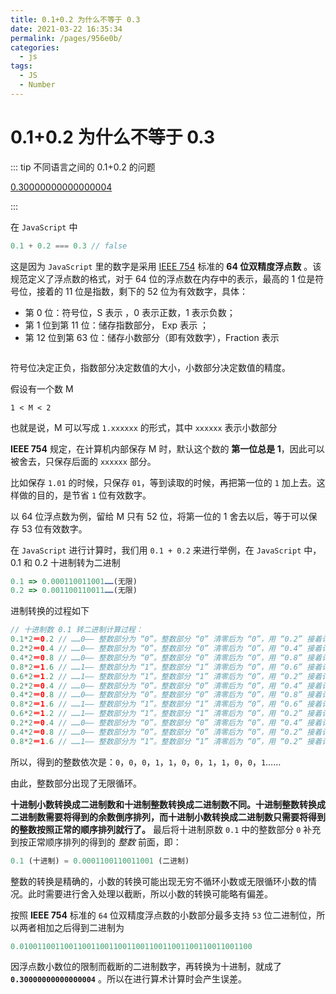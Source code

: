 ```yaml
---
title: 0.1+0.2 为什么不等于 0.3
date: 2021-03-22 16:35:34
permalink: /pages/956e0b/
categories:
  - js
tags:
  - JS
  - Number
---
```

# 0.1+0.2 为什么不等于 0.3

::: tip 不同语言之间的 0.1+0.2 的问题

[0.30000000000000004](https://0.30000000000000004.com/)

:::

在 `JavaScript` 中 
```js
0.1 + 0.2 === 0.3 // false
```

这是因为 `JavaScript` 里的数字是采用 [IEEE 754](https://zh.wikipedia.org/wiki/IEEE_754#64%E4%BD%8D%E9%9B%99%E7%B2%BE%E5%BA%A6) 标准的 **64 位双精度浮点数** 。该规范定义了浮点数的格式，对于 64 位的浮点数在内存中的表示，最高的 1 位是符号位，接着的 11 位是指数，剩下的 52 位为有效数字，具体：
 
- 第 0 位：符号位，S 表示 ，0 表示正数，1 表示负数；
- 第 1 位到第 11 位：储存指数部分， Exp 表示 ；
- 第 12 位到第 63 位：储存小数部分（即有效数字），Fraction 表示
    
<img  :src="$withBase('/assets/toInteger_1.png')" />

符号位决定正负，指数部分决定数值的大小，小数部分决定数值的精度。 

假设有一个数 M

`1 < M < 2`

也就是说，M 可以写成 `1.xxxxxx` 的形式，其中 `xxxxxx` 表示小数部分

**IEEE 754** 规定，在计算机内部保存 M 时，默认这个数的 **第一位总是 1**，因此可以被舍去，只保存后面的 `xxxxxx` 部分。

比如保存 `1.01` 的时候，只保存 `01`，等到读取的时候，再把第一位的 `1` 加上去。这样做的目的，是节省 `1` 位有效数字。
 
以 64 位浮点数为例，留给 M 只有 52 位，将第一位的 1 舍去以后，等于可以保存 53 位有效数字。


在 `JavaScript` 进行计算时，我们用 `0.1 + 0.2` 来进行举例，在 `JavaScript` 中，0.1 和 0.2 十进制转为二进制

```js
0.1 => 0.000110011001……(无限)
0.2 => 0.001100110011……(无限)
```

进制转换的过程如下

```js
// 十进制数 0.1 转二进制计算过程：
0.1*2＝0.2 // ……0—— 整数部分为 “0”。整数部分 “0” 清零后为 “0”，用 “0.2” 接着计算。
0.2*2＝0.4 // ……0—— 整数部分为 “0”。整数部分 “0” 清零后为 “0”，用 “0.4” 接着计算。
0.4*2＝0.8 // ……0—— 整数部分为 “0”。整数部分 “0” 清零后为 “0”，用 “0.8” 接着计算。
0.8*2＝1.6 // ……1—— 整数部分为 “1”。整数部分 “1” 清零后为 “0”，用 “0.6” 接着计算。
0.6*2＝1.2 // ……1—— 整数部分为 “1”。整数部分 “1” 清零后为 “0”，用 “0.2” 接着计算。
0.2*2＝0.4 // ……0—— 整数部分为 “0”。整数部分 “0” 清零后为 “0”，用 “0.4” 接着计算。
0.4*2＝0.8 // ……0—— 整数部分为 “0”。整数部分 “0” 清零后为 “0”，用 “0.8” 接着计算。
0.8*2＝1.6 // ……1—— 整数部分为 “1”。整数部分 “1” 清零后为 “0”，用 “0.6” 接着计算。
0.6*2＝1.2 // ……1—— 整数部分为 “1”。整数部分 “1” 清零后为 “0”，用 “0.2” 接着计算。
0.2*2＝0.4 // ……0—— 整数部分为 “0”。整数部分 “0” 清零后为 “0”，用 “0.4” 接着计算。
0.4*2＝0.8 // ……0—— 整数部分为 “0”。整数部分 “0” 清零后为 “0”，用 “0.2” 接着计算。
0.8*2＝1.6 // ……1—— 整数部分为 “1”。整数部分 “1” 清零后为 “0”，用 “0.2” 接着计算。

```
所以，得到的整数依次是：`0`，`0`，`0`，`1`，`1`，`0`，`0`，`1`，`1`，`0`，`0`，`1`……

由此，整数部分出现了无限循环。

**十进制小数转换成二进制数和十进制整数转换成二进制数不同。十进制整数转换成二进制数需要将得到的余数倒序排列，而十进制小数转换成二进制数只需要将得到的整数按照正常的顺序排列就行了。** 最后将十进制原数 `0.1` 中的整数部分 `0` 补充到按正常顺序排列的得到的 _整数_ 前面，即：

```js
0.1 (十进制) = 0.0001100110011001 (二进制)
```

整数的转换是精确的，小数的转换可能出现无穷不循环小数或无限循环小数的情况。此时需要进行舍入处理以截断，所以小数的转换可能略有偏差。

按照 **IEEE 754** 标准的 `64` 位双精度浮点数的小数部分最多支持 `53` 位二进制位，所以两者相加之后得到二进制为

```js
0.0100110011001100110011001100110011001100110011001100
```

因浮点数小数位的限制而截断的二进制数字，再转换为十进制，就成了 **`0.30000000000000004`** 。所以在进行算术计算时会产生误差。

